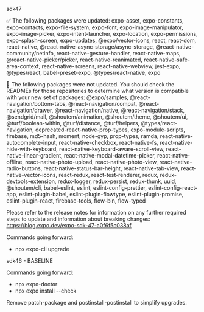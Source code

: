 sdk47

✅ The following packages were updated:
expo-asset, expo-constants, expo-contacts, expo-file-system, expo-font, expo-image-manipulator, expo-image-picker, expo-intent-launcher, expo-location, expo-permissions, expo-splash-screen, expo-updates, @expo/vector-icons, react, react-dom, react-native, @react-native-async-storage/async-storage, @react-native-community/netinfo, react-native-gesture-handler, react-native-maps, @react-native-picker/picker, react-native-reanimated, react-native-safe-area-context, react-native-screens, react-native-webview, jest-expo, @types/react, babel-preset-expo, @types/react-native, expo

🚨 The following packages were not updated. You should check the READMEs for those repositories to determine what version is compatible with your new set of packages:
@expo/samples, @react-navigation/bottom-tabs, @react-navigation/compat, @react-navigation/drawer, @react-navigation/native, @react-navigation/stack, @sendgrid/mail, @shoutem/animation, @shoutem/theme, @shoutem/ui, @turf/boolean-within, @turf/distance, @turf/helpers, @types/react-navigation, deprecated-react-native-prop-types, expo-module-scripts, firebase, md5-hash, moment, node-gyp, prop-types, ramda, react-native-autocomplete-input, react-native-checkbox, react-native-fs, react-native-hide-with-keyboard, react-native-keyboard-aware-scroll-view, react-native-linear-gradient, react-native-modal-datetime-picker, react-native-offline, react-native-photo-upload, react-native-photo-view, react-native-radio-buttons, react-native-status-bar-height, react-native-tab-view, react-native-vector-icons, react-redux, react-test-renderer, redux, redux-devtools-extension, redux-logger, redux-persist, redux-thunk, uuid, @shoutem/cli, babel-eslint, eslint, eslint-config-prettier, eslint-config-react-app, eslint-plugin-babel, eslint-plugin-flowtype, eslint-plugin-promise, eslint-plugin-react, firebase-tools, flow-bin, flow-typed

Please refer to the release notes for information on any further required steps to update and information about breaking changes:
https://blog.expo.dev/expo-sdk-47-a0f6f5c038af

Commands going forward:
- npx expo-cli upgrade

sdk46 - BASELINE

Commands going forward:
- npx expo-doctor
- npx expo install --check

Remove patch-package and postinstall-postinstall to simplify upgrades.
